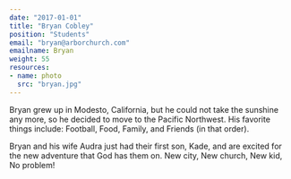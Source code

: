 ```yaml
---
date: "2017-01-01"
title: "Bryan Cobley"
position: "Students"
email: "bryan@arborchurch.com"
emailname: Bryan
weight: 55
resources:
- name: photo
  src: "bryan.jpg"
---
```


Bryan grew up in Modesto, California, but he could not take the sunshine any more, so he decided to move to the Pacific Northwest. His favorite things include: Football, Food, Family, and Friends (in that order). 

Bryan and his wife Audra just had their first son, Kade, and are excited for the new adventure that God has them on. New city, New church, New kid, No problem!

